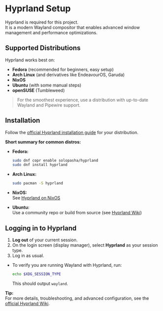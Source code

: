 # Hyprland Setup

Hyprland is required for this project.  
It is a modern Wayland compositor that enables advanced window management and performance optimizations.

## Supported Distributions

Hyprland works best on:
- **Fedora** (recommended for beginners, easy setup)
- **Arch Linux** (and derivatives like EndeavourOS, Garuda)
- **NixOS**
- **Ubuntu** (with some manual steps)
- **openSUSE** (Tumbleweed)

> For the smoothest experience, use a distribution with up-to-date Wayland and Pipewire support.

## Installation

Follow the [official Hyprland installation guide](https://wiki.hyprland.org/Getting-Started/Installation/) for your distribution.

**Short summary for common distros:**

- **Fedora:**
  ```bash
  sudo dnf copr enable solopasha/hyprland
  sudo dnf install hyprland
  ```
- **Arch Linux:**
  ```bash
  sudo pacman -S hyprland
  ```
- **NixOS:**  
  See [Hyprland on NixOS](https://wiki.hyprland.org/Nix/Hyprland-on-NixOS/)

- **Ubuntu:**  
  Use a community repo or build from source (see [Hyprland Wiki](https://wiki.hyprland.org/Getting-Started/Installation/))

## Logging in to Hyprland

1. **Log out** of your current session.
2. On the login screen (display manager), select **Hyprland** as your session type.
3. Log in as usual.

- To verify you are running Wayland with Hyprland, run:
  ```bash
  echo $XDG_SESSION_TYPE
  ```
  This should output `wayland`.

**Tip:**  
For more details, troubleshooting, and advanced configuration, see the [official Hyprland Wiki](https://wiki.hyprland.org/).
